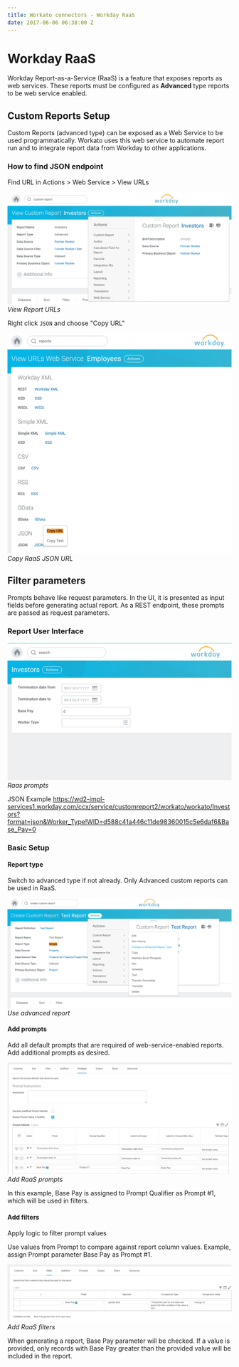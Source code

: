 ```yaml
---
title: Workato connectors - Workday RaaS
date: 2017-06-06 06:38:00 Z
---
```


# Workday RaaS
Workday Report-as-a-Service (RaaS) is a feature that exposes reports as web services. These reports must be configured as **Advanced** type reports to be web service enabled.

## Custom Reports Setup

Custom Reports (advanced type) can be exposed as a Web Service to be used programmatically. Workato uses this web service to automate report run and to integrate report data from Workday to other applications.

### How to find JSON endpoint

Find URL in Actions > Web Service > View URLs

![View RaaS URL](/assets/images/workday/view_raas_url.png)
*View Report URLs*

Right click `JSON` and choose "Copy URL"

![RaaS JSON URL](/assets/images/workday/copy_raas_json_url.png)
*Copy RaaS JSON URL*

## Filter parameters

Prompts behave like request parameters. In the UI, it is presented as input fields before generating actual report. As a REST endpoint, these prompts are passed as request parameters.

### Report User Interface

![RaaS prompts](/assets/images/workday/raas_prompts.png)
*Raas prompts*

JSON Example
https://wd2-impl-services1.workday.com/ccx/service/customreport2/workato/workato/Investors?format=json&Worker_Type!WID=d588c41a446c11de98360015c5e6daf6&Base_Pay=0

### Basic Setup

#### Report type

Switch to advanced type if not already. Only Advanced custom reports can be used in RaaS.

![RaaS change to advance](/assets/images/workday/raas_change_to_advance.png)
*Use advanced report*

#### Add prompts

Add all default prompts that are required of web-service-enabled reports. Add additional prompts as desired.

![Add RaaS prompts](/assets/images/workday/raas_add_prompts.png)
*Add RaaS prompts*

In this example, Base Pay is assigned to Prompt Qualifier as Prompt #1, which will be used in filters.

#### Add filters

Apply logic to filter prompt values

Use values from Prompt to compare against report column values. Example, assign Prompt parameter Base Pay as Prompt #1.

![Add RaaS filters](/assets/images/workday/raas_add_filter.png)
*Add RaaS filters*

When generating a report, Base Pay parameter will be checked. If a value is provided, only records with Base Pay greater than the provided value will be included in the report.
